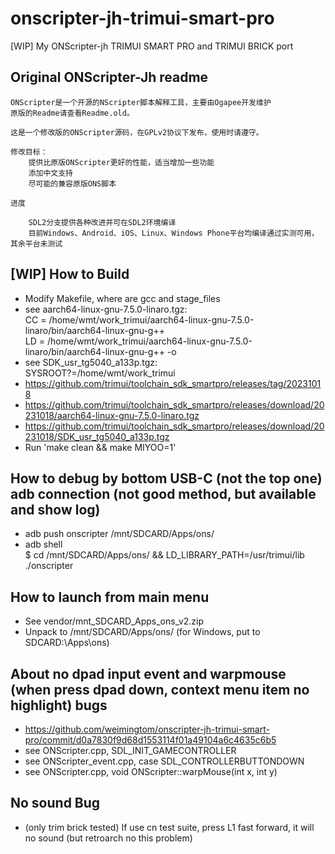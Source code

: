 ﻿# onscripter-jh-trimui-smart-pro
[WIP] My ONScripter-jh TRIMUI SMART PRO and TRIMUI BRICK port

## Original ONScripter-Jh readme
```
ONScripter是一个开源的NScripter脚本解释工具，主要由Ogapee开发维护
原版的Readme请查看Readme.old。

这是一个修改版的ONScripter源码，在GPLv2协议下发布，使用时请遵守。

修改目标：
	提供比原版ONScripter更好的性能，适当增加一些功能
	添加中文支持
	尽可能的兼容原版ONS脚本
	
进度

	SDL2分支提供各种改进并可在SDL2环境编译
	目前Windows、Android、iOS、Linux、Windows Phone平台均编译通过实测可用，其余平台未测试
```

## [WIP] How to Build  
* Modify Makefile, where are gcc and stage_files  
* see aarch64-linux-gnu-7.5.0-linaro.tgz:   
CC = /home/wmt/work_trimui/aarch64-linux-gnu-7.5.0-linaro/bin/aarch64-linux-gnu-g++   
LD = /home/wmt/work_trimui/aarch64-linux-gnu-7.5.0-linaro/bin/aarch64-linux-gnu-g++ -o  
* see SDK_usr_tg5040_a133p.tgz:  
SYSROOT?=/home/wmt/work_trimui  
* https://github.com/trimui/toolchain_sdk_smartpro/releases/tag/20231018  
* https://github.com/trimui/toolchain_sdk_smartpro/releases/download/20231018/aarch64-linux-gnu-7.5.0-linaro.tgz  
* https://github.com/trimui/toolchain_sdk_smartpro/releases/download/20231018/SDK_usr_tg5040_a133p.tgz  
* Run 'make clean && make MIYOO=1'  

## How to debug by bottom USB-C (not the top one) adb connection (not good method, but available and show log)         
* adb push onscripter /mnt/SDCARD/Apps/ons/  
* adb shell  
$ cd /mnt/SDCARD/Apps/ons/ && LD_LIBRARY_PATH=/usr/trimui/lib ./onscripter  

## How to launch from main menu   
* See vendor/mnt_SDCARD_Apps_ons_v2.zip  
* Unpack to /mnt/SDCARD/Apps/ons/ (for Windows, put to SDCARD:\Apps\ons)    

## About no dpad input event and warpmouse (when press dpad down, context menu item no highlight) bugs    
* https://github.com/weimingtom/onscripter-jh-trimui-smart-pro/commit/d0a7830f9d68d1553114f01a49104a6c4635c6b5  
* see ONScripter.cpp, SDL_INIT_GAMECONTROLLER  
* see ONScripter_event.cpp, case SDL_CONTROLLERBUTTONDOWN  
* see ONScripter.cpp, void ONScripter::warpMouse(int x, int y)  

## No sound Bug  
* (only trim brick tested) If use cn test suite, press L1 fast forward, it will no sound (but retroarch no this problem)  
  

